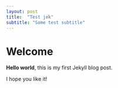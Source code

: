 ```yaml
---
layout: post
title:  "Test jek"
subtitle: "Some test subtitle"
---
```


# Welcome

**Hello world**, this is my first Jekyll blog post.

I hope you like it!
